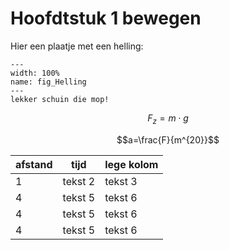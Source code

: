 # Hoofdtstuk 1 bewegen

Hier een plaatje met een helling:

``` {figure} Figures/fig_Helling.png
---
width: 100%
name: fig_Helling
---
lekker schuin die mop!
```


$$F_z=m\cdot g$$

$$a=\frac{F}{m^{20}}$$

|afstand|tijd|lege kolom|
|---|---|---|
|1|tekst 2|tekst 3|
|4|tekst 5|tekst 6|
|4|tekst 5|tekst 6|
|4|tekst 5|tekst 6|
